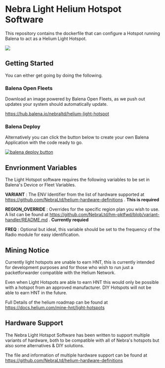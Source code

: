 # Nebra Light Helium Hotspot Software

This repository contains the dockerfile that can configure a Hotspot running Balena to act as a Helium Light Hotspot.

<img src='https://jenkins.ryanteck.uk/buildStatus/icon?job=Helium-Guides+Download'>

## Getting Started
You can either get going by doing the following.

### Balena Open Fleets
Download an image powered by Balena Open Fleets, as we push out updates your system should automatically update.

https://hub.balena.io/nebraltd/helium-light-hotspot

### Balena Deploy
Alternatively you can click the button below to create your own Balena Application with the code ready to go.

[![balena deploy button](https://www.balena.io/deploy.svg)](https://dashboard.balena-cloud.com/deploy?repoUrl=https://github.com/NebraLtd/light-hotspot-software)

## Envrionment Variables

The Light Hotspot software requires the following variables to be set in Balena's Device or Fleet Variables.

**VARIANT** : The ENV Identifier from the list of hardware supported at https://github.com/NebraLtd/helium-hardware-definitions . **This is required**

**REGION_OVERRIDE** : Overrides for the specific region plan you wish to use. A list can be found at https://github.com/NebraLtd/hm-pktfwd/blob/variant-handler/README.md . **Currently requied**

**FREQ** : Optional but ideal, this variable should be set to the frequency of the Radio module for easy identification.


## Mining Notice

Currently light hotspots are unable to earn HNT, this is currently intended for development purposes and for those who wish to run just a packetforwarder compatible with the Helium Network.

Even when Light Hotspots are able to earn HNT this would only be possible with a hotspot from an approved manufacturer. DIY Hotspots will not be able to earn HNT in the future.

Full Details of the helium roadmap can be found at https://docs.helium.com/mine-hnt/light-hotspots

## Hardware Support

The Nebra Light Hotspot Software has been written to support multiple variants of hardware, both to be compatible with all of Nebra's hotspots but also some alternatives & DIY solutions.

The file and information of multiple hardware support can be found at https://github.com/NebraLtd/helium-hardware-definitions
